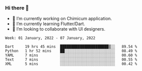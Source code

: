 ### Hi there 👋

<!--
**devcat37/devcat37** is a ✨ _special_ ✨ repository because its `README.md` (this file) appears on your GitHub profile.-->


- 🔭 I’m currently working on Chimicum application.
- 🌱 I’m currently learning Flutter/Dart.
- 👯 I’m looking to collaborate with UI designers.
<!-- - 🤔 I’m looking for help with ... -->

<!--START_SECTION:waka-->
```text
Week: 01 January, 2022 - 07 January, 2022

Dart     19 hrs 45 mins  ██████████████████████▒░░   89.54 % 
Python   1 hr 52 mins    ██░░░░░░░░░░░░░░░░░░░░░░░   08.49 % 
YAML     7 mins          ░░░░░░░░░░░░░░░░░░░░░░░░░   00.60 % 
Text     7 mins          ░░░░░░░░░░░░░░░░░░░░░░░░░   00.55 % 
XML      5 mins          ░░░░░░░░░░░░░░░░░░░░░░░░░   00.42 % 
```
<!--END_SECTION:waka-->
